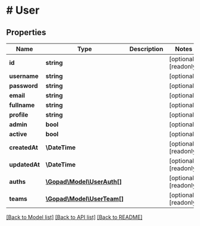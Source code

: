 # # User

## Properties

Name | Type | Description | Notes
------------ | ------------- | ------------- | -------------
**id** | **string** |  | [optional] [readonly]
**username** | **string** |  | [optional]
**password** | **string** |  | [optional]
**email** | **string** |  | [optional]
**fullname** | **string** |  | [optional]
**profile** | **string** |  | [optional]
**admin** | **bool** |  | [optional]
**active** | **bool** |  | [optional]
**createdAt** | **\DateTime** |  | [optional] [readonly]
**updatedAt** | **\DateTime** |  | [optional] [readonly]
**auths** | [**\Gopad\Model\UserAuth[]**](UserAuth.md) |  | [optional] [readonly]
**teams** | [**\Gopad\Model\UserTeam[]**](UserTeam.md) |  | [optional] [readonly]

[[Back to Model list]](../../README.md#models) [[Back to API list]](../../README.md#endpoints) [[Back to README]](../../README.md)
